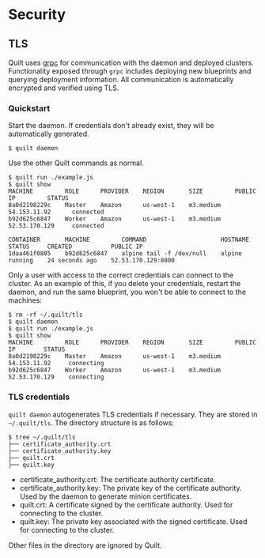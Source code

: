 # Security

## TLS
Quilt uses [grpc](http://www.grpc.io/) for communication with the daemon and
deployed clusters. Functionality exposed through `grpc` includes deploying new
blueprints and querying deployment information. All communication is
automatically encrypted and verified using TLS.

### Quickstart
Start the daemon. If credentials don't already exist, they will be
automatically generated.

```console
$ quilt daemon
```

Use the other Quilt commands as normal.

```console
$ quilt run ./example.js
$ quilt show
MACHINE         ROLE      PROVIDER    REGION       SIZE         PUBLIC IP         STATUS
8a0d2198229c    Master    Amazon      us-west-1    m3.medium    54.153.11.92      connected
b92d625c6847    Worker    Amazon      us-west-1    m3.medium    52.53.170.129     connected

CONTAINER       MACHINE         COMMAND                     HOSTNAME  STATUS     CREATED           PUBLIC IP
1daa461f0805    b92d625c6847    alpine tail -f /dev/null    alpine    running    24 seconds ago    52.53.170.129:8000
```

Only a user with access to the correct credentials can connect to the cluster.
As an example of this, if you delete your credentials, restart the daemon, and
run the same blueprint, you won't be able to connect to the machines:

```console
$ rm -rf ~/.quilt/tls
$ quilt daemon
$ quilt run ./example.js
$ quilt show
MACHINE         ROLE      PROVIDER    REGION       SIZE         PUBLIC IP        STATUS
8a0d2198229c    Master    Amazon      us-west-1    m3.medium    54.153.11.92     connecting
b92d625c6847    Worker    Amazon      us-west-1    m3.medium    52.53.170.129    connecting
```

### TLS credentials
`quilt daemon` autogenerates TLS credentials if necessary. They are stored in
`~/.quilt/tls`. The directory structure is as follows:

```console
$ tree ~/.quilt/tls
├── certificate_authority.crt
├── certificate_authority.key
├── quilt.crt
├── quilt.key
```

- certificate_authority.crt: The certificate authority certificate.
- certificate_authority.key: The private key of the certificate authority.
Used by the daemon to generate minion certificates.
- quilt.crt: A certificate signed by the certificate authority.
Used for connecting to the cluster.
- quilt.key: The private key associated with the signed certificate.
Used for connecting to the cluster.

Other files in the directory are ignored by Quilt.
